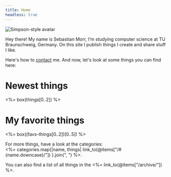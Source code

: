```yaml
---
title: Home
headless: true
---
```


<div class="intro">
<img src="/assets/images/avatar.png" alt="Simpson-style avatar">

<p>Hey there! My name is Sebastian Morr, I’m studying computer science at TU Braunschweig, Germany. On this site I publish things I create and share stuff I like.</p>

<p>Here's how to <a href="/about/">contact</a> me. And now, let's look at some things you can find here:</p>
</div>

# Newest things

<%= box(things[0..2]) %>

# My favorite things

<%= box((favs-things[0..2])[0..5]) %>

For more things, have a look at the categories:<br/>
<%= categories.map{|name, things| link_to(@items["/#{name.downcase}/"]) }.join(", ") %>.

You can also find a list of all things in the <%= link_to(@items["/archive/"]) %>.
